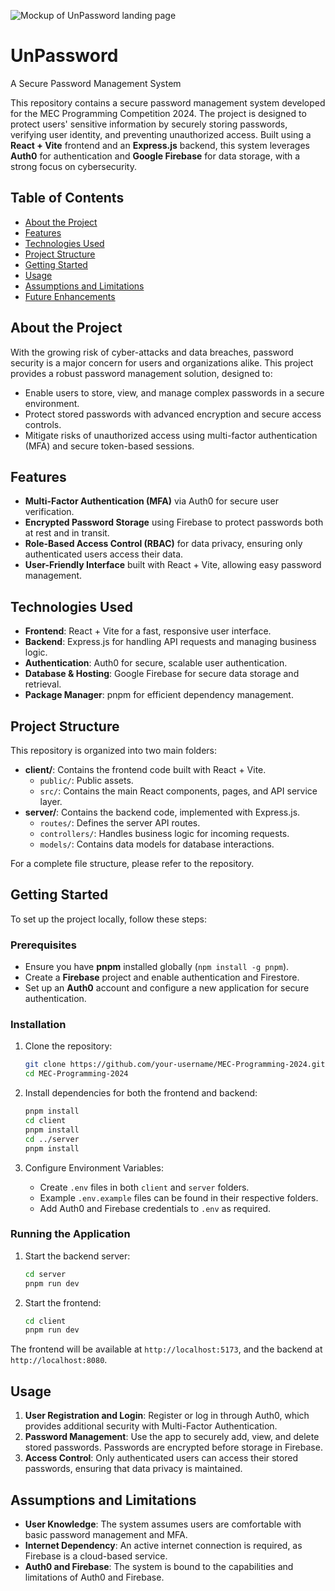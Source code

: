 ![Mockup of UnPassword landing page](https://i.imgur.com/FHh0JEM.jpeg)

# UnPassword

A Secure Password Management System

This repository contains a secure password management system developed for the MEC Programming Competition 2024. The project is designed to protect users' sensitive information by securely storing passwords, verifying user identity, and preventing unauthorized access. Built using a **React + Vite** frontend and an **Express.js** backend, this system leverages **Auth0** for authentication and **Google Firebase** for data storage, with a strong focus on cybersecurity.

## Table of Contents

- [About the Project](#about-the-project)
- [Features](#features)
- [Technologies Used](#technologies-used)
- [Project Structure](#project-structure)
- [Getting Started](#getting-started)
- [Usage](#usage)
- [Assumptions and Limitations](#assumptions-and-limitations)
- [Future Enhancements](#future-enhancements)

## About the Project

With the growing risk of cyber-attacks and data breaches, password security is a major concern for users and organizations alike. This project provides a robust password management solution, designed to:

- Enable users to store, view, and manage complex passwords in a secure environment.
- Protect stored passwords with advanced encryption and secure access controls.
- Mitigate risks of unauthorized access using multi-factor authentication (MFA) and secure token-based sessions.

## Features

- **Multi-Factor Authentication (MFA)** via Auth0 for secure user verification.
- **Encrypted Password Storage** using Firebase to protect passwords both at rest and in transit.
- **Role-Based Access Control (RBAC)** for data privacy, ensuring only authenticated users access their data.
- **User-Friendly Interface** built with React + Vite, allowing easy password management.

## Technologies Used

- **Frontend**: React + Vite for a fast, responsive user interface.
- **Backend**: Express.js for handling API requests and managing business logic.
- **Authentication**: Auth0 for secure, scalable user authentication.
- **Database & Hosting**: Google Firebase for secure data storage and retrieval.
- **Package Manager**: pnpm for efficient dependency management.

## Project Structure

This repository is organized into two main folders:

- **client/**: Contains the frontend code built with React + Vite.
  - `public/`: Public assets.
  - `src/`: Contains the main React components, pages, and API service layer.
- **server/**: Contains the backend code, implemented with Express.js.
  - `routes/`: Defines the server API routes.
  - `controllers/`: Handles business logic for incoming requests.
  - `models/`: Contains data models for database interactions.

For a complete file structure, please refer to the repository.

## Getting Started

To set up the project locally, follow these steps:

### Prerequisites

- Ensure you have **pnpm** installed globally (`npm install -g pnpm`).
- Create a **Firebase** project and enable authentication and Firestore.
- Set up an **Auth0** account and configure a new application for secure authentication.

### Installation

1. Clone the repository:

   ```bash
   git clone https://github.com/your-username/MEC-Programming-2024.git
   cd MEC-Programming-2024
   ```

2. Install dependencies for both the frontend and backend:

   ```bash
   pnpm install
   cd client
   pnpm install
   cd ../server
   pnpm install
   ```

3. Configure Environment Variables:
   - Create `.env` files in both `client` and `server` folders.
   - Example `.env.example` files can be found in their respective folders.
   - Add Auth0 and Firebase credentials to `.env` as required.

### Running the Application

1. Start the backend server:

   ```bash
   cd server
   pnpm run dev
   ```

2. Start the frontend:
   ```bash
   cd client
   pnpm run dev
   ```

The frontend will be available at `http://localhost:5173`, and the backend at `http://localhost:8080`.

## Usage

1. **User Registration and Login**: Register or log in through Auth0, which provides additional security with Multi-Factor Authentication.
2. **Password Management**: Use the app to securely add, view, and delete stored passwords. Passwords are encrypted before storage in Firebase.
3. **Access Control**: Only authenticated users can access their stored passwords, ensuring that data privacy is maintained.

## Assumptions and Limitations

- **User Knowledge**: The system assumes users are comfortable with basic password management and MFA.
- **Internet Dependency**: An active internet connection is required, as Firebase is a cloud-based service.
- **Auth0 and Firebase**: The system is bound to the capabilities and limitations of Auth0 and Firebase.
